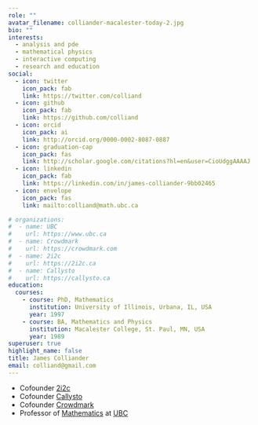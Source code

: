 ```yaml
---
role: ""
avatar_filename: colliander-macalester-today-2.jpg
bio: ""
interests:
  - analysis and pde
  - mathematical physics
  - interactive computing
  - research and education
social:
  - icon: twitter
    icon_pack: fab
    link: https://twitter.com/colliand
  - icon: github
    icon_pack: fab
    link: https://github.com/colliand
  - icon: orcid
    icon_pack: ai
    link: http://orcid.org/0000-0002-8087-0887 
  - icon: graduation-cap
    icon_pack: fas
    link: http://scholar.google.com/citations?hl=en&user=CioUdggAAAAJ
  - icon: linkedin
    icon_pack: fab
    link: https://linkedin.com/in/james-colliander-9bb02465
  - icon: envelope
    icon_pack: fas
    link: mailto:colliand@math.ubc.ca

# organizations:
#  - name: UBC
#    url: https://www.ubc.ca
#  - name: Crowdmark
#    url: https://crowdmark.com
#  - name: 2i2c
#    url: https://2i2c.ca
#  - name: Callysto
#    url: https://callysto.ca
education:
  courses:
    - course: PhD, Mathematics
      institution: University of Illinois, Urbana, IL, USA
      year: 1997
    - course: BA, Mathematics and Physics
      institution: Macalester College, St. Paul, MN, USA
      year: 1989
superuser: true
highlight_name: false
title: James Colliander
email: colliand@gmail.com
---
```


+ Cofounder [2i2c](https://2i2c.org)
+ Cofounder [Callysto](https://callysto.ca)
+ Cofounder [Crowdmark](https://crowdmark.com) 
+ Professor of [Mathematics](https://www.math.ubc.ca/) at [UBC](https://www.ubc.ca/)
